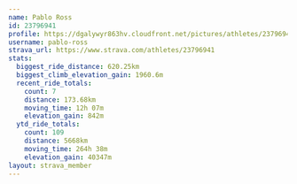 ```yaml
---
name: Pablo Ross
id: 23796941
profile: https://dgalywyr863hv.cloudfront.net/pictures/athletes/23796941/14615399/1/large.jpg
username: pablo-ross
strava_url: https://www.strava.com/athletes/23796941
stats:
  biggest_ride_distance: 620.25km
  biggest_climb_elevation_gain: 1960.6m
  recent_ride_totals:
    count: 7
    distance: 173.68km
    moving_time: 12h 07m
    elevation_gain: 842m
  ytd_ride_totals:
    count: 109
    distance: 5668km
    moving_time: 264h 38m
    elevation_gain: 40347m
layout: strava_member
--- 
```

